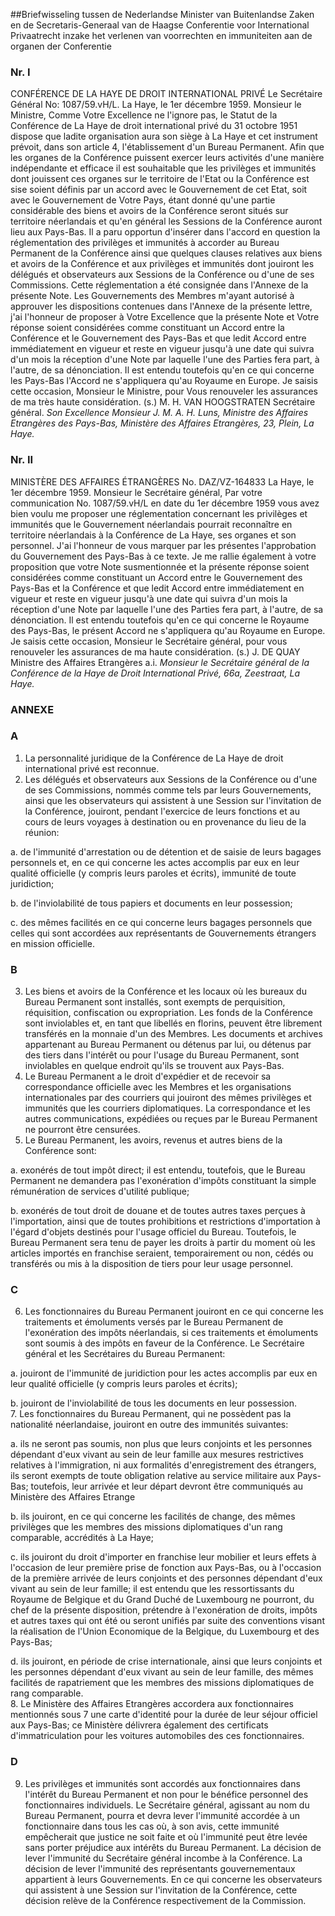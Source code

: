 <meta http-equiv='Content-Type' content='text/html; charset=utf-8' />

##Briefwisseling tussen de Nederlandse Minister van Buitenlandse Zaken en de Secretaris-Generaal van de Haagse Conferentie voor International Privaatrecht inzake het verlenen van voorrechten en immuniteiten aan de organen der Conferentie

### Nr.  I  

CONFÉRENCE DE LA HAYE DE DROIT INTERNATIONAL PRIVÉ Le Secrétaire Général No: 1087/59.vH/L. La Haye, le 1er décembre 1959. Monsieur le Ministre, Comme Votre Excellence ne l'ignore pas, le Statut de la Conférence de La Haye de droit international privé du 31 octobre 1951 dispose que ladite organisation aura son siège à La Haye et cet instrument prévoit, dans son article 4, l'établissement d'un Bureau Permanent. Afin que les organes de la Conférence puissent exercer leurs activités d'une manière indépendante et efficace il est souhaitable que les privilèges et immunités dont jouissent ces organes sur le territoire de l'Etat ou la Conférence est sise soient définis par un accord avec le Gouvernement de cet Etat, soit avec le Gouvernement de Votre Pays, étant donné qu'une partie considérable des biens et avoirs de la Conférence seront situés sur territoire néerlandais et qu'en général les Sessions de la Conférence auront lieu aux Pays-Bas. Il a paru opportun d'insérer dans l'accord en question la réglementation des privilèges et immunités à accorder au Bureau Permanent de la Conférence ainsi que quelques clauses relatives aux biens et avoirs de la Conférence et aux privilèges et immunités dont jouiront les délégués et observateurs aux Sessions de la Conférence ou d'une de ses Commissions. Cette réglementation a été consignée dans l'Annexe de la présente Note. Les Gouvernements des Membres m'ayant autorisé à approuver les dispositions contenues dans l'Annexe de la présente lettre, j'ai l'honneur de proposer à Votre Excellence que la présente Note et Votre réponse soient considérées comme constituant un Accord entre la Conférence et le Gouvernement des Pays-Bas et que ledit Accord entre immédiatement en vigueur et reste en vigueur jusqu'à une date qui suivra d'un mois la réception d'une Note par laquelle l'une des Parties fera part, à l'autre, de sa dénonciation. Il est entendu toutefois qu'en ce qui concerne les Pays-Bas l'Accord ne s'appliquera qu'au Royaume en Europe. Je saisis cette occasion, Monsieur le Ministre, pour Vous renouveler les assurances de ma très haute considération. (s.) M. H. VAN HOOGSTRATEN Secrétaire général.  *Son Excellence*   *Monsieur J. M. A. H. Luns,*   *Ministre des Affaires Etrangères des Pays-Bas,*   *Ministère des Affaires Etrangères,*   *23, Plein,*   *La Haye.*    

### Nr.  II  

MINISTÈRE DES AFFAIRES ÉTRANGÈRES No. DAZ/VZ-164833 La Haye, le 1er décembre 1959. Monsieur le Secrétaire général, Par votre communication No. 1087/59.vH/L en date du 1er décembre 1959 vous avez bien voulu me proposer une réglementation concernant les privilèges et immunités que le Gouvernement néerlandais pourrait reconnaître en territoire néerlandais à la Conférence de La Haye, ses organes et son personnel. J'ai l'honneur de vous marquer par les présentes l'approbation du Gouvernement des Pays-Bas à ce texte. Je me rallie également à votre proposition que votre Note susmentionnée et la présente réponse soient considérées comme constituant un Accord entre le Gouvernement des Pays-Bas et la Conférence et que ledit Accord entre immédiatement en vigueur et reste en vigueur jusqu'à une date qui suivra d'un mois la réception d'une Note par laquelle l'une des Parties fera part, à l'autre, de sa dénonciation. Il est entendu toutefois qu'en ce qui concerne le Royaume des Pays-Bas, le présent Accord ne s'appliquera qu'au Royaume en Europe. Je saisis cette occasion, Monsieur le Secrétaire général, pour vous renouveler les assurances de ma haute considération. (s.) J. DE QUAY Ministre des Affaires Etrangères a.i.  *Monsieur le Secrétaire général*   *de la Conférence de la Haye*   *de Droit International Privé,*   *66a, Zeestraat,*   *La Haye.*    

### ANNEXE  

### A  

1.  La personnalité juridique de la Conférence de La Haye de droit international privé est reconnue.   
2.  Les délégués et observateurs aux Sessions de la Conférence ou d'une de ses Commissions, nommés comme tels par leurs Gouvernements, ainsi que les observateurs qui assistent à une Session sur l'invitation de la Conférence, jouiront, pendant l'exercice de leurs fonctions et au cours de leurs voyages à destination ou en provenance du lieu de la réunion: 

a. de l'immunité d'arrestation ou de détention et de saisie de leurs bagages personnels et, en ce qui concerne les actes accomplis par eux en leur qualité officielle (y compris leurs paroles et écrits), immunité de toute juridiction;  

b. de l'inviolabilité de tous papiers et documents en leur possession;  

c. des mêmes facilités en ce qui concerne leurs bagages personnels que celles qui sont accordées aux représentants de Gouvernements étrangers en mission officielle.     

### B  

3.  Les biens et avoirs de la Conférence et les locaux où les bureaux du Bureau Permanent sont installés, sont exempts de perquisition, réquisition, confiscation ou expropriation. Les fonds de la Conférence sont inviolables et, en tant que libellés en florins, peuvent être librement transférés en la monnaie d'un des Membres. Les documents et archives appartenant au Bureau Permanent ou détenus par lui, ou détenus par des tiers dans l'intérêt ou pour l'usage du Bureau Permanent, sont inviolables en quelque endroit qu'ils se trouvent aux Pays-Bas.   
4.  Le Bureau Permanent a le droit d'expédier et de recevoir sa correspondance officielle avec les Membres et les organisations internationales par des courriers qui jouiront des mêmes privilèges et immunités que les courriers diplomatiques. La correspondance et les autres communications, expédiées ou reçues par le Bureau Permanent ne pourront être censurées.   
5.  Le Bureau Permanent, les avoirs, revenus et autres biens de la Conférence sont: 

a. exonérés de tout impôt direct; il est entendu, toutefois, que le Bureau Permanent ne demandera pas l'exonération d'impôts constituant la simple rémunération de services d'utilité publique;  

b. exonérés de tout droit de douane et de toutes autres taxes perçues à l'importation, ainsi que de toutes prohibitions et restrictions d'importation à l'égard d'objets destinés pour l'usage officiel du Bureau.   Toutefois, le Bureau Permanent sera tenu de payer les droits à partir du moment où les articles importés en franchise seraient, temporairement ou non, cédés ou transférés ou mis à la disposition de tiers pour leur usage personnel.   

### C  

6.  Les fonctionnaires du Bureau Permanent jouiront en ce qui concerne les traitements et émoluments versés par le Bureau Permanent de l'exonération des impôts néerlandais, si ces traitements et émoluments sont soumis à des impôts en faveur de la Conférence. Le Secrétaire général et les Secrétaires du Bureau Permanent: 

a. jouiront de l'immunité de juridiction pour les actes accomplis par eux en leur qualité officielle (y compris leurs paroles et écrits);  

b. jouiront de l'inviolabilité de tous les documents en leur possession.     
7.  Les fonctionnaires du Bureau Permanent, qui ne possèdent pas la nationalité néerlandaise, jouiront en outre des immunités suivantes: 

a. ils ne seront pas soumis, non plus que leurs conjoints et les personnes dépendant d'eux vivant au sein de leur famille aux mesures restrictives relatives à l'immigration, ni aux formalités d'enregistrement des étrangers, ils seront exempts de toute obligation relative au service militaire aux Pays-Bas; toutefois, leur arrivée et leur départ devront être communiqués au Ministère des Affaires Etrange  

b. ils jouiront, en ce qui concerne les facilités de change, des mêmes privilèges que les membres des missions diplomatiques d'un rang comparable, accrédités à La Haye;  

c. ils jouiront du droit d'importer en franchise leur mobilier et leurs effets à l'occasion de leur première prise de fonction aux Pays-Bas, ou à l'occasion de la première arrivée de leurs conjoints et des personnes dépendant d'eux vivant au sein de leur famille; il est entendu que les ressortissants du Royaume de Belgique et du Grand Duché de Luxembourg ne pourront, du chef de la présente disposition, prétendre à l'exonération de droits, impôts et autres taxes qui ont été ou seront unifiés par suite des conventions visant la réalisation de l'Union Economique de la Belgique, du Luxembourg et des Pays-Bas;  

d. ils jouiront, en période de crise internationale, ainsi que leurs conjoints et les personnes dépendant d'eux vivant au sein de leur famille, des mêmes facilités de rapatriement que les membres des missions diplomatiques de rang comparable.     
8.  Le Ministère des Affaires Etrangères accordera aux fonctionnaires mentionnés sous 7 une carte d'identité pour la durée de leur séjour officiel aux Pays-Bas; ce Ministère délivrera également des certificats d'immatriculation pour les voitures automobiles des ces fonctionnaires.   

### D  

9.  Les privilèges et immunités sont accordés aux fonctionnaires dans l'intérêt du Bureau Permanent et non pour le bénéfice personnel des fonctionnaires individuels. Le Secrétaire général, agissant au nom du Bureau Permanent, pourra et devra lever l'immunité accordée à un fonctionnaire dans tous les cas où, à son avis, cette immunité empêcherait que justice ne soit faite et où l'immunité peut être levée sans porter préjudice aux intérêts du Bureau Permanent. La décision de lever l'immunité du Secrétaire général incombe à la Conférence. La décision de lever l'immunité des représentants gouvernementaux appartient à leurs Gouvernements. En ce qui concerne les observateurs qui assistent à une Session sur l'invitation de la Conférence, cette décision relève de la Conférence respectivement de la Commission.   

